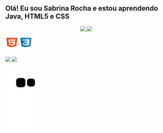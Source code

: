 ## Olá! Eu sou Sabrina Rocha e estou aprendendo Java, HTML5 e CSS


<div align="center">
  <a href="https://github.com/sabrinaribasr">
  <img height="180em" src="https://github-readme-stats.vercel.app/api?username=sabrinaribasr&show_icons=true&theme=radical&include_all_commits=true&count_private=true"/>
  <img height="180em" src="https://github-readme-stats.vercel.app/api/top-langs/?username=sabrinaribasr&layout=compact&langs_count=7&theme=radical"/>
</div>

<div style="display: inline_block"><br>
  
  <img align="center" alt="-HTML" height="30" width="40" src="https://raw.githubusercontent.com/devicons/devicon/master/icons/html5/html5-original.svg">
  <img align="center" alt="Rafa-CSS" height="30" width="40" src="https://raw.githubusercontent.com/devicons/devicon/master/icons/css3/css3-original.svg">
 
  
</div>

##
<div>
  <a href = "sabrinaribasr@gmail.com"><img src="https://img.shields.io/badge/-Gmail-%23333?style=for-the-badge&logo=gmail&logoColor=white" target="_blank"></a>
  <a href="https://www.linkedin.com/in/sabrina-rocha-0bb699180/" target="_blank"><img src="https://img.shields.io/badge/-LinkedIn-%230077B5?style=for-the-badge&logo=linkedin&logoColor=white" target="_blank"></a> 
  </div>


![Snake animation](https://github.com/sabrinaribasr/sabrinaribasr/blob/output/github-contribution-grid-snake.svg)

